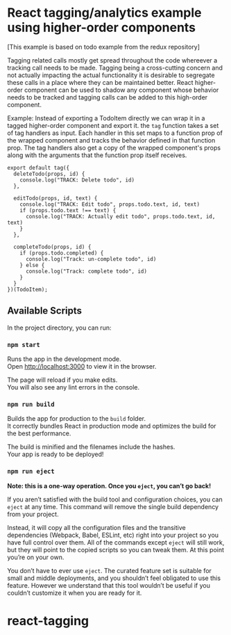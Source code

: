 # React tagging/analytics example using higher-order components

[This example is based on todo example from the redux repository]

Tagging related calls mostly get spread throughout the code whereever a tracking call needs to be made. Tagging being a cross-cutting concern and not actually impacting the actual functionality it is desirable to segregate these calls in a place where they can be maintained better. React higher-order component can be used to shadow any component whose behavior needs to be tracked and tagging calls can be added to this high-order component.

Example: Instead of exporting a TodoItem directly we can wrap it in a tagged higher-order component and export it. the `tag` function takes a set of tag handlers as input. Each handler in this set maps to a function prop of the wrapped component and tracks the behavior defined in that function prop. The tag handlers also get a copy of the wrapped component's props along with the arguments that the function prop itself receives.

```
export default tag({
  deleteTodo(props, id) {
    console.log("TRACK: Delete todo", id)
  },

  editTodo(props, id, text) {
    console.log("TRACK: Edit todo", props.todo.text, id, text)
    if (props.todo.text !== text) {
      console.log("TRACK: Actually edit todo", props.todo.text, id, text)
    }
  },

  completeTodo(props, id) {
    if (props.todo.completed) {
      console.log("Track: un-complete todo", id)
    } else {
      console.log("Track: complete todo", id)
    }
  }
})(TodoItem);

```

## Available Scripts

In the project directory, you can run:

### `npm start`

Runs the app in the development mode.<br>
Open [http://localhost:3000](http://localhost:3000) to view it in the browser.

The page will reload if you make edits.<br>
You will also see any lint errors in the console.

### `npm run build`

Builds the app for production to the `build` folder.<br>
It correctly bundles React in production mode and optimizes the build for the best performance.

The build is minified and the filenames include the hashes.<br>
Your app is ready to be deployed!

### `npm run eject`

**Note: this is a one-way operation. Once you `eject`, you can’t go back!**

If you aren’t satisfied with the build tool and configuration choices, you can `eject` at any time. This command will remove the single build dependency from your project.

Instead, it will copy all the configuration files and the transitive dependencies (Webpack, Babel, ESLint, etc) right into your project so you have full control over them. All of the commands except `eject` will still work, but they will point to the copied scripts so you can tweak them. At this point you’re on your own.

You don’t have to ever use `eject`. The curated feature set is suitable for small and middle deployments, and you shouldn’t feel obligated to use this feature. However we understand that this tool wouldn’t be useful if you couldn’t customize it when you are ready for it.
# react-tagging
